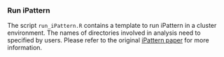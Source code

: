 ### Run iPattern

The script `run_iPattern.R` contains a template to run iPattern in a cluster environment. The names of directories involved in analysis need to  specified by users. Please refer to the original [iPattern paper](https://www.ncbi.nlm.nih.gov/pubmed/?term=21552272) for more information.

